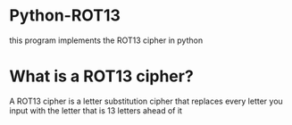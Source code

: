 # Python-ROT13
this program implements the ROT13 cipher in python

# What is a ROT13 cipher?
A ROT13 cipher is a letter substitution cipher that replaces
every letter you input with the letter that is 13 letters ahead of it
